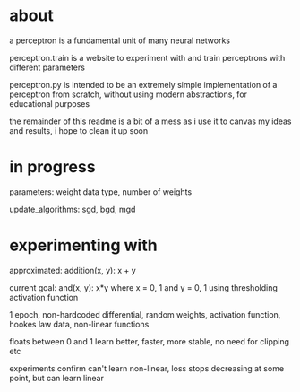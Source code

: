# about

a perceptron is a fundamental unit of many neural networks

perceptron.train is a website to experiment with and train perceptrons with different parameters

perceptron.py is intended to be an extremely simple implementation of a perceptron from scratch, without using modern abstractions, for educational purposes

the remainder of this readme is a bit of a mess as i use it to canvas my ideas and results, i hope to clean it up soon

# in progress

parameters: weight data type, number of weights

update_algorithms: sgd, bgd, mgd

# experimenting with

approximated: addition(x, y): x + y

current goal: and(x, y): x*y where x = 0, 1 and y = 0, 1 using thresholding activation function

1 epoch, non-hardcoded differential, random weights, activation function, hookes law data, non-linear functions

floats between 0 and 1 learn better, faster, more stable, no need for clipping etc

experiments confirm can't learn non-linear, loss stops decreasing at some point, but can learn linear